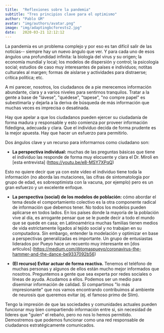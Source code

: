 ```yaml
---
title:  "Reflexiones sobre la pandemia"
subtitle: "Tres principios clave para el optimismo"
author: "Pablo GM"
avatar: "img/authors/avatar.png"
image: "img/adaptingbcforests2.jpg"
date:   2020-03-21 12:12:12
---
```


La pandemia es un problema complejo y por eso es tan difícil salir de las noticias-- siempre hay un nuevo ángulo que ver. Y para cada uno de esos ángulos una profundidad infinita: la biología del virus y su origen; la economía mundial y local; los modelos de dispersión y control; la psicología social; estudios de caso muy interesantes de países e individuos; notitas culturales al margen; formas de aislarse y actividades para distraerse; crítica política; etc.

A mi parecer, nosotros, los ciudadanos de a pie merecemos información abundante, clara y a varios niveles para sentirnos tranquilos. Tratar a la gente a base de "lávese", "quédese", "tapese", "no compre papel" es subestimarla y dejarla a la deriva de búsqueda de más información que muchas veces es imprecisa o desatinada. 

Hay que apelar a que los ciudadanos pueden ejercer su ciudadanía de forma madura y responsable y esto comienza por proveer información fidedigna, adecuada y clara. Que el individuo decida de forma prudente es la mejor apuesta. Hay que hacer un esfuerzo para permitirlo.

Dos ángulos clave y un recurso para informarnos como ciudadano son:

- **La perspectiva individual:** muchas de las preguntas básicas que tiene el individuo las responde de forma muy elocuente y clara el Dr. Miroli en [esta entrevista] (https://youtu.be/e8-MSY7XPqQ)

Esto no quiere decir que ya con este vídeo el individuo tiene toda la información (no aborda las mutaciones, las cifras de sintomatología por grupo de edad, es sobreoptimista con la vacuna, por ejemplo) pero es un gran esfuerzo y un excelente enfoque. 

- **La perspectiva (social) de los modelos de población:** cómo abordar el tema desde el comportamiento colectivo es la otra componente radical de información que debemos tener. No todos los modelos pueden aplicarse en todos lados. En los países donde la mayoría de la población vive al día, es arrogante pensar que se le puede decir a todo el mundo que se quede en casa; en Latinoamérica muchas familias tienen medios de vida estrictamente ligados al tejido social y no trabajan en su computadora. Sin embargo, entender la modelación y optimizar en base a perspectivas generalizadas es importante. Un grupo de entusiastas liderados por Pueyo hace un recuento muy interesante en [dos artículos] (https://medium.com/@tomaspueyo/coronavirus-the-hammer-and-the-dance-be9337092b56)

- **(El recurso) Evitar actuar de forma reactiva.** Tenemos el teléfono de muchas personas y algunos de ellos están mucho mejor informados que nosotros. Preguntemos a gente que sea experta por redes sociales o líneas de ayuda. Acudamos a ellos. Podemos ser un medio para diseminar información de calidad. Si compartimos "lo más impresionante" que nos vamos encontrando contribuimos al ambiente de neurosis que queremos evitar (ej. el famoso primo de Slim). 

Tengo la impresión de que las sociedades y comunidades actuales pueden funcionar muy bien compartiendo información entre si, sin necesidad de líderes que "guíen" el rebaño, pero no nos lo hemos permitido. Demostremos que podemos funcionar como una red responsable de ciudadanos estratégicamente comunicados.

